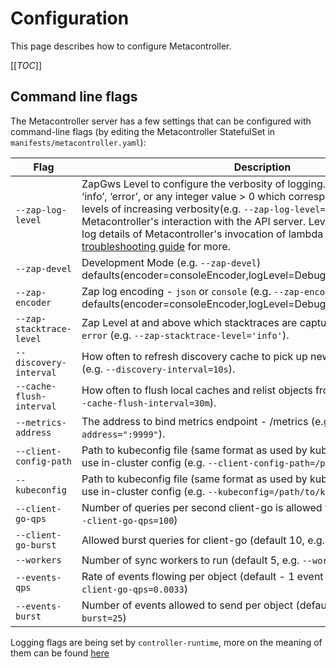 # Configuration

This page describes how to configure Metacontroller.

[[_TOC_]]

## Command line flags

The Metacontroller server has a few settings that can be configured
with command-line flags (by editing the Metacontroller StatefulSet
in `manifests/metacontroller.yaml`):

| Flag | Description |
| ---- | ----------- |
| `--zap-log-level` | ZapGws Level to configure the verbosity of logging. Can be one of ‘debug’, ‘info’, ‘error’, or any integer value > 0 which corresponds to custom debug levels of increasing verbosity(e.g. `--zap-log-level=5`). Level 4 logs Metacontroller's interaction with the API server. Levels 5 and up additionally log details of Metacontroller's invocation of lambda hooks. See the [troubleshooting guide](./troubleshooting.md) for more. |
| `--zap-devel` | Development Mode (e.g. `--zap-devel`) defaults(encoder=consoleEncoder,logLevel=Debug,stackTraceLevel=Warn). |
| `--zap-encoder` | Zap log encoding - `json` or `console` (e.g. `--zap-encoder='json'`) defaults(encoder=consoleEncoder,logLevel=Debug,stackTraceLevel=Warn). |
| `--zap-stacktrace-level` | Zap Level at and above which stacktraces are captured - one of `info` or `error` (e.g. `--zap-stacktrace-level='info'`). |
| `--discovery-interval` | How often to refresh discovery cache to pick up newly-installed resources (e.g. `--discovery-interval=10s`). |
| `--cache-flush-interval` | How often to flush local caches and relist objects from the API server (e.g. `--cache-flush-interval=30m`). |
| `--metrics-address` | The address to bind metrics endpoint - /metrics (e.g. `--metrics-address=":9999"`). |
| `--client-config-path` | Path to kubeconfig file (same format as used by kubectl); if not specified, use in-cluster config (e.g. `--client-config-path=/path/to/kubeconfig`). |
| `--kubeconfig` | Path to kubeconfig file (same format as used by kubectl); if not specified, use in-cluster config (e.g. `--kubeconfig=/path/to/kubeconfig`). |
| `--client-go-qps` | Number of queries per second client-go is allowed to make (default 5, e.g. `--client-go-qps=100`) |
| `--client-go-burst` | Allowed burst queries for client-go (default 10, e.g. `--client-go-burst=200`) |
| `--workers` | Number of sync workers to run (default 5, e.g. `--workers=100`) |
| `--events-qps` | Rate of events flowing per object (default - 1 event per 5 minutes, e.g. `--client-go-qps=0.0033`) |
| `--events-burst` | Number of events allowed to send per object (default 25, e.g. `--client-go-burst=25`) |

Logging flags are being set by `controller-runtime`, more on the meaning of them can be found [here](https://sdk.operatorframework.io/docs/building-operators/golang/references/logging/#overview)
